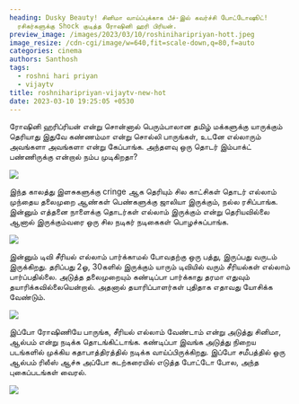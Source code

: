 ```yaml
---
heading: Dusky Beauty! சினிமா வாய்ப்புக்காக பீச்-இல் கவர்ச்சி போட்டோஷூட்!
  ரசிகர்களுக்கு Shock குடித்த ரோஷினி ஹரி பிரியன்.
preview_image: /images/2023/03/10/roshiniharipriyan-hott.jpeg
image_resize: /cdn-cgi/image/w=640,fit=scale-down,q=80,f=auto
categories: cinema
authors: Santhosh
tags:
  - roshni hari priyan
  - vijaytv
title: roshniharipriyan-vijaytv-new-hot
date: 2023-03-10 19:25:05 +0530
---
```

ரோஷினி ஹரிப்ரியன் என்று சொன்னால் பெரும்பாலான தமிழ் மக்களுக்கு யாருக்கும் தெரியாது இதுவே கண்ணம்மா என்று சொல்லி பாருங்கள், உடனே எல்லாரும் அவங்களா அவங்களா என்று கேப்பாங்க. அந்தளவு ஒரு தொடர் இம்பாக்ட் பண்ணிருக்கு என்றால் நம்ப முடிகிறதா? 

 

![](/images/2023/03/10/roshniharipriyan-vijaytv-new-hot22.jpeg)

இந்த காலத்து இளசுகளுக்கு cringe ஆக தெரியும் சில காட்சிகள் தொடர் எல்லாம் முந்தைய தலைமுறை ஆண்கள் பெண்களுக்கு ஜாலியா இருக்கும், நல்ல ரசிப்பாங்க. இன்னும் எத்தனை நாளைக்கு தொடர்கள் எல்லாம் இருக்கும் என்று தெரியவில்லை ஆனால்  இருக்கும்வரை ஒரு சில நடிகர் நடிகைகள் பொழச்சுப்பாங்க. 



![](/images/2023/03/10/roshniharipriyan-vijaytv-new-hot.jpeg)

இன்னும் டிவி சீரியல் எல்லாம் பார்க்காமல் போவதற்கு ஒரு பத்து, இருப்பது வருடம் இருக்கிறது. தரிப்பது 2ஓ, 30களில் இருக்கும் யாரும் டிவியில் வரும் சீரியல்கள் எல்லாம் பார்ப்பதில்லை. அடுத்த தலைமுறையும் கண்டிப்பா பார்க்காது தரமா எதுவும் தயாரிக்கவில்லையென்றால். அதனால் தயாரிப்பாளர்கள் புதிதாக எதாவது யோசிக்க வேண்டும்.



![](/images/2023/03/10/roshniharipriyan-vijaytv-new-hot44.jpeg)

இப்போ ரோஷிணியே பாருங்க, சீரியல் எல்லாம் வேண்டாம் என்று அடுத்து சினிமா, ஆல்பம் என்று நடிக்க தொடங்கிட்டாங்க. கண்டிப்பா இவங்க அடுத்து நிறைய படங்களில் முக்கிய கதாபாத்திரத்தில் நடிக்க வாய்ப்பிருக்கிறது. இப்போ சமீபத்தில் ஒரு ஆல்பம் ரிலீஸ் ஆச்சு அப்போ கடற்கரையில் எடுத்த போட்டோ போல, அந்த புகைப்படங்கள் வைரல். 

![](/images/2023/03/10/roshniharipriyan-vijaytv-new-hott.jpeg)